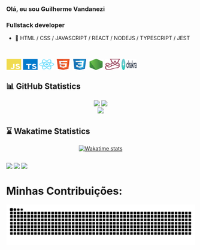 ### Olá, eu sou Guilherme Vandanezi

### Fullstack developer

- 🔭 HTML / CSS / JAVASCRIPT / REACT / NODEJS / TYPESCRIPT / JEST

  ##
  
<div style="display: inline_block"><br>
  <img align="center" alt="Gui-Js" height="30" width="40" src="https://raw.githubusercontent.com/devicons/devicon/master/icons/javascript/javascript-plain.svg">
  <img align="center" alt="Gui-Ts" height="30" width="40" src="https://raw.githubusercontent.com/devicons/devicon/master/icons/typescript/typescript-plain.svg">
  <img align="center" alt="Gui-React" height="30" width="40" src="https://raw.githubusercontent.com/devicons/devicon/master/icons/react/react-original.svg">
  <img align="center" alt="Gui-HTML" height="30" width="40" src="https://raw.githubusercontent.com/devicons/devicon/master/icons/html5/html5-original.svg">
  <img align="center" alt="Gui-CSS" height="30" width="40" src="https://raw.githubusercontent.com/devicons/devicon/master/icons/css3/css3-original.svg">
  <img align="center" alt="Gui-Nodejs" height="30" width="40" src="https://raw.githubusercontent.com/devicons/devicon/master/icons/nodejs/nodejs-original.svg">
  <img align="center" alt="Gui-Jest" height="30" width="40" src="https://raw.githubusercontent.com/devicons/devicon/master/icons/jest/jest-plain.svg">
  <img align="center" alt="Chakra-UI" height="30" width="40" src="https://raw.githubusercontent.com/chakra-ui/chakra-ui/main/media/logo-colored.svg">
</div>
  

  ## 📊 GitHub Statistics
<div align="center">
  <img height="206em" src="https://github-readme-stats.vercel.app/api?username=gmvandanezi&include_all_commits=true&show=prs_merged_percentage&icon_color=fff&show_icons=true&bg_color=30,111,904e95&title_color=fff&text_color=fff" style="max-width: 100%;"/>
  <img height="208em" src="https://github-readme-stats.vercel.app/api/top-langs/?username=gmvandanezi&icon_color=fff&layout=donut&langs_count=20&bg_color=30,111,904e95&title_color=fff&text_color=fff" style="max-width: 100%;"/>  
  <div align="center">
  <img src="https://github-profile-trophy.vercel.app/?username=gmvandanezi&column=4&row=1&theme=onedark" style="max-width: 100%;"/>
</div>

</div>

## ⌛ Wakatime Statistics
<div align="center">
  <a href="https://github.com/gmvandanezi/github-readme-stats">
    <img src="https://github-readme-stats.vercel.app/api/wakatime?username=gmvandanezi&layout=compact&theme=dark" alt="Wakatime stats"/>
  </a>
</div>

##
 
<div> 
  <a href="https://instagram.com/guivandanezi.dev" target="_blank"><img src="https://img.shields.io/badge/-Instagram-%23E4405F?style=for-the-badge&logo=instagram&logoColor=white" target="_blank"></a>
  <a href = "mailto:guilhermevandanezi@outlook.com"><img src="https://img.shields.io/badge/-Email-%23333?style=for-the-badge&logo=gmail&logoColor=white" target="_blank"></a>
  <a href="https://www.linkedin.com/in/guilherme-vandanezi-ba1469207/" target="_blank"><img src="https://img.shields.io/badge/-LinkedIn-%230077B5?style=for-the-badge&logo=linkedin&logoColor=white" target="_blank"></a> 
</div>

##

<h1>Minhas Contribuições:</h1>
<picture>
  <source media="(prefers-color-scheme: dark)" srcset="https://raw.githubusercontent.com/gmvandanezi/gmvandanezi/output/github-contribution-grid-snake-dark.svg">
  <img alt="github contribution grid snake animation" src="https://raw.githubusercontent.com/gmvandanezi/gmvandanezi/output/github-contribution-grid-snake-dark.svg">
</picture>
